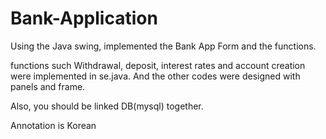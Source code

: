 # Bank-Application
Using the Java swing, implemented the Bank App Form and the functions.

functions such Withdrawal, deposit, interest rates and account creation were implemented in se.java. And the other codes were designed with panels and frame.

Also, you should be linked DB(mysql) together.

Annotation is Korean
